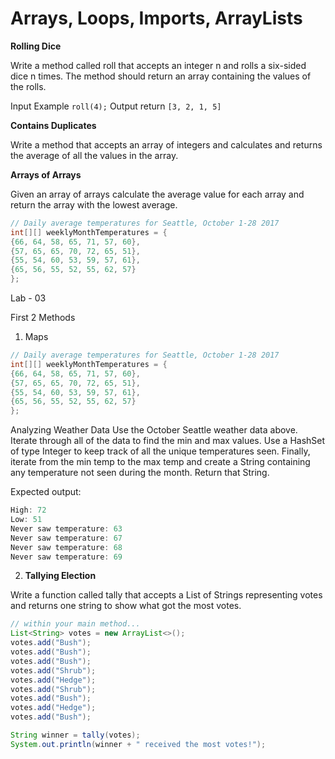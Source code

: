 # Arrays, Loops, Imports, ArrayLists

**Rolling Dice**

Write a method called roll that accepts an integer n and rolls a six-sided dice n times. The method should return an array containing the values of the rolls.

Input Example `roll(4);` Output return `[3, 2, 1, 5]`

**Contains Duplicates**

Write a method that accepts an array of integers and calculates and returns the average of all the values in the array.

**Arrays of Arrays**

Given an array of arrays calculate the average value for each array and return the array with the lowest average.

```java
// Daily average temperatures for Seattle, October 1-28 2017
int[][] weeklyMonthTemperatures = {
{66, 64, 58, 65, 71, 57, 60},
{57, 65, 65, 70, 72, 65, 51},
{55, 54, 60, 53, 59, 57, 61},
{65, 56, 55, 52, 55, 62, 57}
};
```

Lab - 03

First 2 Methods

1. Maps
```java
// Daily average temperatures for Seattle, October 1-28 2017
int[][] weeklyMonthTemperatures = {
{66, 64, 58, 65, 71, 57, 60},
{57, 65, 65, 70, 72, 65, 51},
{55, 54, 60, 53, 59, 57, 61},
{65, 56, 55, 52, 55, 62, 57}
};

```

Analyzing Weather Data
Use the October Seattle weather data above. Iterate through all of the data to find the min and max values. Use a HashSet of type Integer to keep track of all the unique temperatures seen. Finally, iterate from the min temp to the max temp and create a String containing any temperature not seen during the month. Return that String.

Expected output:
```java
High: 72
Low: 51
Never saw temperature: 63
Never saw temperature: 67
Never saw temperature: 68
Never saw temperature: 69
```
2. **Tallying Election**
   
Write a function called tally that accepts a List of Strings representing votes and returns one string to show what got the most votes.

```java
// within your main method...
List<String> votes = new ArrayList<>();
votes.add("Bush");
votes.add("Bush");
votes.add("Bush");
votes.add("Shrub");
votes.add("Hedge");
votes.add("Shrub");
votes.add("Bush");
votes.add("Hedge");
votes.add("Bush");

String winner = tally(votes);
System.out.println(winner + " received the most votes!");
```



